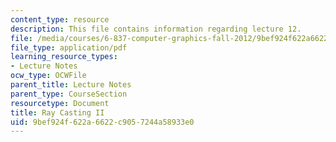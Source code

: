 ```yaml
---
content_type: resource
description: This file contains information regarding lecture 12.
file: /media/courses/6-837-computer-graphics-fall-2012/9bef924f622a6622c9057244a58933e0_MIT6_837F12_Lec12.pdf
file_type: application/pdf
learning_resource_types:
- Lecture Notes
ocw_type: OCWFile
parent_title: Lecture Notes
parent_type: CourseSection
resourcetype: Document
title: Ray Casting II
uid: 9bef924f-622a-6622-c905-7244a58933e0
---
```

